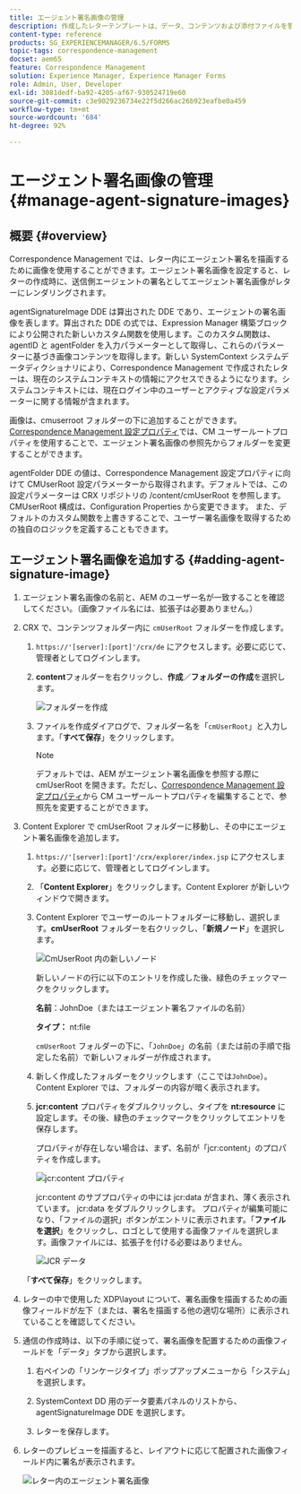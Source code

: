 ```yaml
---
title: エージェント署名画像の管理
description: 作成したレターテンプレートは、データ、コンテンツおよび添付ファイルを管理することにより、AEM Forms で通信を作成する際に使用することができます。
content-type: reference
products: SG_EXPERIENCEMANAGER/6.5/FORMS
topic-tags: correspondence-management
docset: aem65
feature: Correspondence Management
solution: Experience Manager, Experience Manager Forms
role: Admin, User, Developer
exl-id: 3081dedf-ba92-4205-af67-930524719e60
source-git-commit: c3e9029236734e22f5d266ac26b923eafbe0a459
workflow-type: tm+mt
source-wordcount: '684'
ht-degree: 92%

---
```


# エージェント署名画像の管理{#manage-agent-signature-images}

## 概要 {#overview}

Correspondence Management では、レター内にエージェント署名を描画するために画像を使用することができます。エージェント署名画像を設定すると、レターの作成時に、送信側エージェントの署名としてエージェント署名画像がレターにレンダリングされます。

agentSignatureImage DDE は算出された DDE であり、エージェントの署名画像を表します。算出された DDE の式では、Expression Manager 構築ブロックにより公開された新しいカスタム関数を使用します。このカスタム関数は、agentID と agentFolder を入力パラメーターとして取得し、これらのパラメーターに基づき画像コンテンツを取得します。新しい SystemContext システムデータディクショナリにより、Correspondence Management で作成されたレターは、現在のシステムコンテキストの情報にアクセスできるようになります。システムコンテキストには、現在ログイン中のユーザーとアクティブな設定パラメーターに関する情報が含まれます。

画像は、cmuserroot フォルダーの下に追加することができます。[Correspondence Management 設定プロパティ](/help/forms/using/cm-configuration-properties.md)では、CM ユーザールートプロパティを使用することで、エージェント署名画像の参照先からフォルダーを変更することができます。

agentFolder DDE の値は、Correspondence Management 設定プロパティに向けて CMUserRoot 設定パラメーターから取得されます。デフォルトでは、この設定パラメーターは CRX リポジトリの /content/cmUserRoot を参照します。CMUserRoot 構成は、Configuration Properties から変更できます。
また、デフォルトのカスタム関数を上書きすることで、ユーザー署名画像を取得するための独自のロジックを定義することもできます。

## エージェント署名画像を追加する {#adding-agent-signature-image}

1. エージェント署名画像の名前と、AEM のユーザー名が一致することを確認してください。（画像ファイル名には、拡張子は必要ありません。）
1. CRX で、コンテンツフォルダー内に `cmUserRoot` フォルダーを作成します。

   1. `https://'[server]:[port]'/crx/de` にアクセスします。必要に応じて、管理者としてログインします。

   1. **content**&#x200B;フォルダーを右クリックし、**作成**／**フォルダーの作成**&#x200B;を選択します。

      ![フォルダーを作成](assets/1_createnode_cmuserroot.png)

   1. ファイルを作成ダイアログで、フォルダー名を「`cmUserRoot`」と入力します。「**すべて保存**」をクリックします。

      >[!NOTE]
      >
      >デフォルトでは、AEM がエージェント署名画像を参照する際に cmUserRoot を開きます。ただし、[Correspondence Management 設定プロパティ](/help/forms/using/cm-configuration-properties.md)から CM ユーザールートプロパティを編集することで、参照先を変更することができます。

1. Content Explorer で cmUserRoot フォルダーに移動し、その中にエージェント署名画像を追加します。

   1. `https://'[server]:[port]'/crx/explorer/index.jsp` にアクセスします。必要に応じて、管理者としてログインします。
   1. 「**Content Explorer**」をクリックします。Content Explorer が新しいウィンドウで開きます。
   1. Content Explorer でユーザーのルートフォルダーに移動し、選択します。**cmUserRoot** フォルダーを右クリックし、「**新規ノード**」を選択します。

      ![CmUserRoot 内の新しいノード](assets/2_cmuserroot_newnode.png)

      新しいノードの行に以下のエントリを作成した後、緑色のチェックマークをクリックします。

      **名前**：JohnDoe（またはエージェント署名ファイルの名前）

      **タイプ：** nt:file

      `cmUserRoot` フォルダーの下に、「`JohnDoe`」の名前（または前の手順で指定した名前）で新しいフォルダーが作成されます。

   1. 新しく作成したフォルダーをクリックします（ここでは`JohnDoe`）。Content Explorer では、フォルダーの内容が暗く表示されます。

   1. **jcr:content** プロパティをダブルクリックし、タイプを **nt:resource** に設定します。その後、緑色のチェックマークをクリックしてエントリを保存します。

      プロパティが存在しない場合は、まず、名前が「jcr:content」のプロパティを作成します。

      ![jcr:content プロパティ ](assets/3_jcrcontentntresource.png)

      jcr:content のサブプロパティの中には jcr:data が含まれ、薄く表示されています。 jcr:data をダブルクリックします。 プロパティが編集可能になり、「ファイルの選択」ボタンがエントリに表示されます。「**ファイルを選択**」をクリックし、ロゴとして使用する画像ファイルを選択します。画像ファイルには、拡張子を付ける必要はありません。

      ![JCR データ](assets/5_jcrdata.png)

   「**すべて保存**」をクリックします。

1. レターの中で使用した XDP\layout について、署名画像を描画するための画像フィールドが左下（または、署名を描画する他の適切な場所）に表示されていることを確認してください。
1. 通信の作成時は、以下の手順に従って、署名画像を配置するための画像フィールドを「データ」タブから選択します。

   1. 右ペインの「リンケージタイプ」ポップアップメニューから「システム」を選択します。

   1. SystemContext DD 用のデータ要素パネルのリストから、agentSignatureImage DDE を選択します。

   1. レターを保存します。

1. レターのプレビューを描画すると、レイアウトに応じて配置された画像フィールド内に署名が表示されます。

   ![レター内のエージェント署名画像](assets/letterwithsignature.png)

